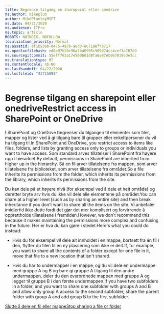 ```yaml
---
title: Begrense tilgang en sharepoint eller onedrive
ms.author: mikeplum
author: MikePlumleyMSFT
ms.date: 04/21/2020
ms.audience: ITPro
ms.topic: article
ROBOTS: NOINDEX, NOFOLLOW
localization_priority: Normal
ms.assetid: af1b936b-0475-497b-a6d3-e671aef7b717
ms.openlocfilehash: ed8e97b20c96a7b46995c969074cc4cef3a787d9
ms.sourcegitcommit: 55eff703a17e500681d8fa6a87eb067019ade3cc
ms.translationtype: MT
ms.contentlocale: nb-NO
ms.lasthandoff: 04/22/2020
ms.locfileid: "43715893"
---
```

# <a name="restrict-access-in-sharepoint-or-onedrive"></a><span data-ttu-id="b87bb-102">Begrense tilgang en sharepoint eller onedrive</span><span class="sxs-lookup"><span data-stu-id="b87bb-102">Restrict access in SharePoint or OneDrive</span></span>

<span data-ttu-id="b87bb-103">I SharePoint og OneDrive begrenser du tilgangen til elementer som filer, mapper og lister ved å gi tilgang bare til grupper eller enkeltpersoner du vil ha tilgang til.</span><span class="sxs-lookup"><span data-stu-id="b87bb-103">In SharePoint and OneDrive, you restrict access to items like files, folders, and lists by granting access only to groups or individuals you want to have access.</span></span> <span data-ttu-id="b87bb-104">Som standard arves tillatelser i SharePoint fra høyere opp i hierarkiet.</span><span class="sxs-lookup"><span data-stu-id="b87bb-104">By default, permissions in SharePoint are inherited from higher up in the hierarchy.</span></span> <span data-ttu-id="b87bb-105">Så en fil arver tillatelsene fra mappen, som arver tillatelsene fra biblioteket, som arver tillatelsene fra området.</span><span class="sxs-lookup"><span data-stu-id="b87bb-105">So a file inherits its permissions from the folder, which inherits its permissions from the library, which inherits its permissions from the site.</span></span>
  
<span data-ttu-id="b87bb-106">Du kan dele på et høyere nivå (for eksempel ved å dele et helt område) og deretter bryte arv hvis du ikke vil dele alle elementene på området.</span><span class="sxs-lookup"><span data-stu-id="b87bb-106">You can share at a higher level (such as by sharing an entire site) and then break inheritance if you don't want to share all the items on the site.</span></span> <span data-ttu-id="b87bb-107">Vi anbefaler imidlertid ikke dette fordi det gjør det mer komplisert og forvirrende å opprettholde tillatelsene i fremtiden.</span><span class="sxs-lookup"><span data-stu-id="b87bb-107">However, we don't recommend this because it makes maintaining the permissions more complex and confusing in the future.</span></span> <span data-ttu-id="b87bb-108">Her er hva du kan gjøre i stedet:</span><span class="sxs-lookup"><span data-stu-id="b87bb-108">Here's what you could do instead:</span></span>
  
- <span data-ttu-id="b87bb-109">Hvis du for eksempel vil dele alt innholdet i en mappe, bortsett fra én fil i den, flytter du filen til en ny plassering som ikke er delt.</span><span class="sxs-lookup"><span data-stu-id="b87bb-109">If, for example, you want to share all the contents of a folder except for one file in it, move that file to a new location that isn't shared.</span></span>
    
- <span data-ttu-id="b87bb-110">Hvis du har to undermapper i en mappe, og du vil dele én undermappe med gruppe A og B og bare gi gruppe A tilgang til den andre undermappen, deler du den overordnede mappen med gruppe A og legger til gruppe B i den første undermappen.</span><span class="sxs-lookup"><span data-stu-id="b87bb-110">If you have two subfolders in a folder, and you want to share one subfolder with groups A and B and allow only group A access to the second subfolder, share the parent folder with group A and add group B to the first subfolder.</span></span>
    
[<span data-ttu-id="b87bb-111">Slutte å dele en fil eller mappe</span><span class="sxs-lookup"><span data-stu-id="b87bb-111">Stop sharing a file or folder </span></span>](https://go.microsoft.com/fwlink/?linkid=2008861)
  

